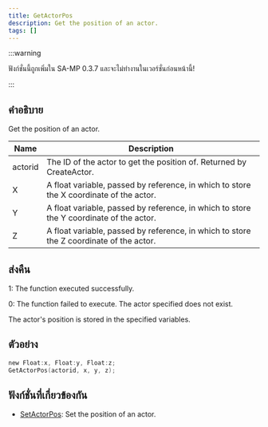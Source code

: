 ```yaml
---
title: GetActorPos
description: Get the position of an actor.
tags: []
---
```


:::warning

ฟังก์ชั่นนี้ถูกเพิ่มใน SA-MP 0.3.7 และจะไม่ทำงานในเวอร์ชั่นก่อนหน้านี้!

:::

## คำอธิบาย

Get the position of an actor.

| Name    | Description                                                                             |
| ------- | --------------------------------------------------------------------------------------- |
| actorid | The ID of the actor to get the position of. Returned by CreateActor.                    |
| X       | A float variable, passed by reference, in which to store the X coordinate of the actor. |
| Y       | A float variable, passed by reference, in which to store the Y coordinate of the actor. |
| Z       | A float variable, passed by reference, in which to store the Z coordinate of the actor. |

## ส่งคืน

1: The function executed successfully.

0: The function failed to execute. The actor specified does not exist.

The actor's position is stored in the specified variables.

## ตัวอย่าง

```c
new Float:x, Float:y, Float:z;
GetActorPos(actorid, x, y, z);
```

## ฟังก์ชั่นที่เกี่ยวข้องกัน

- [SetActorPos](../functions/SetActorPos): Set the position of an actor.
